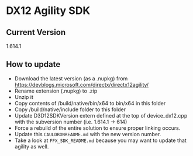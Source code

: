 # DX12 Agility SDK

## Current Version
1.614.1

## How to update
- Download the latest version (as a .nupkg) from https://devblogs.microsoft.com/directx/directx12agility/
- Rename extension (.nupkg) to .zip
- Unzip it
- Copy contents of /build/native/bin/x64 to bin/x64 in this folder
- Copy /build/native/include folder to this folder
- Update D3D12SDKVersion extern defined at the top of device_dx12.cpp with the subversion number (i.e. 1.614.1 -> 614)
- Force a rebuild of the entire solution to ensure proper linking occurs.
- Update this `CAULDRONREADME.md` with the new version number.
- Take a look at `FFX_SDK_README.md` because you may want to update that agility as well.
